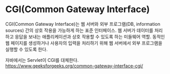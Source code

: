 # CGI(Common Gateway Interface)

CGI(Common Gateway Interface)는 웹 서버와 외부 프로그램(DB, information sources) 간의 상호 작용을 가능하게 하는 표준 인터페이스. 웹 서버가 데이터를 처리하고 응답을 보내는 애플리케이션과 상호 작용할 수 있도록 하는 미들웨어 역할. 동적인 웹 페이지를 생성하거나 사용자의 입력을 처리하기 위해 웹 서버에서 외부 프로그램을 실행할 수 있도록 한다. 

자바에서는 Servlet이 CGI를 대체한다. 
https://www.geeksforgeeks.org/common-gateway-interface-cgi/
